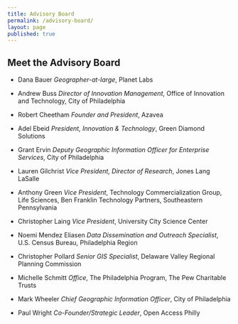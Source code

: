 ```yaml
---
title: Advisory Board
permalink: /advisory-board/
layout: page
published: true
---
```

## Meet the Advisory Board

- Dana Bauer
  _Geographer-at-large_, Planet Labs

- Andrew Buss
  _Director of Innovation Management_, Office of Innovation and Technology, City of Philadelphia
 
- Robert Cheetham
  _Founder and President_, Azavea

- Adel Ebeid
  _President, Innovation & Technology_, Green Diamond Solutions

- Grant Ervin
  _Deputy Geographic Information Officer for Enterprise Services_, City of Philadelphia

- Lauren Gilchrist
  _Vice President, Director of Research_, Jones Lang LaSalle

- Anthony Green
  _Vice President_, Technology Commercialization Group, Life Sciences, Ben Franklin Technology Partners, Southeastern Pennsylvania
 
- Christopher Laing
  _Vice President_, University City Science Center
 
- Noemi Mendez Eliasen
  _Data Dissemination and Outreach Specialist_, U.S. Census Bureau, Philadelphia Region
 
- Christopher Pollard
  _Senior GIS Specialist_, Delaware Valley Regional Planning Commission

- Michelle Schmitt
  _Office_, The Philadelphia Program, The Pew Charitable Trusts
 
- Mark Wheeler
  _Chief Geographic Information Officer_, City of Philadelphia

- Paul Wright
  _Co-Founder/Strategic Leader_, Open Access Philly
